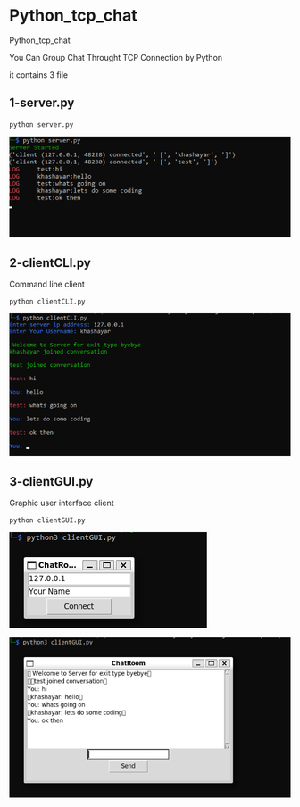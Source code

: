 # Python_tcp_chat
Python_tcp_chat


You Can Group Chat Throught TCP Connection by Python


it contains 3 file


## 1-server.py
```
python server.py
```
![alt text](https://github.com/khashino/Python_tcp_chat/blob/main/images/server.PNG?raw=true)

## 2-clientCLI.py
Command line client
```
python clientCLI.py
```
![alt text](https://github.com/khashino/Python_tcp_chat/blob/main/images/clientCLI.PNG?raw=true)

## 3-clientGUI.py
Graphic user interface client
```
python clientGUI.py
```
![alt text](https://github.com/khashino/Python_tcp_chat/blob/main/images/clientGUI_1.PNG?raw=true)

![alt text](https://github.com/khashino/Python_tcp_chat/blob/main/images/clientGUI_2.PNG?raw=true)

